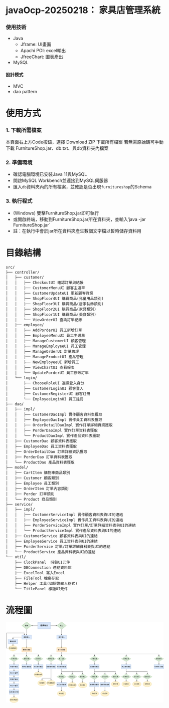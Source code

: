 # javaOcp-20250218： 家具店管理系統
### 使用技術
- Java
  - Jframe: UI畫面
  - Apachi POI: excel輸出
  - JfreeChart: 圖表產出
- MySQL
#### 設計模式
- MVC
- dao pattern
# 使用方式
### 1. 下載所需檔案
本頁面右上方Code按鈕，選擇 Download ZIP 下載所有檔案
若無需原始碼可手動下載 FurnitureShop.jar、db.txt、與db資料夾內檔案
### 2. 準備環境
- 確認電腦環境已安裝Java 11與MySQL
- 開啟MySQL Workbench並連接到MySQL伺服器
- 匯入`db`資料夾內的所有檔案，並確認是否出現`furnitureshop`的Schema
### 3. 執行程式
- (Windows) 雙擊FurnitureShop.jar即可執行
- 或開啟終端，移動到FurnitureShop.jar所在資料夾，並輸入‵java -jar FurnitureShop.jar`
- 註：在執行中會於jar所在資料夾產生數個文字檔以暫時儲存資料用
# 目錄結構
```
src/
├── controller/
│   ├── customer/
│   │   ├── CheckoutUI 確認訂單與結帳
│   │   ├── CustomerMenuUI 顧客主選單
│   │   ├── CustomerUpdateUI 更新顧客資訊
│   │   ├── ShopFloor4UI 購買商品(兒童用品類別)
│   │   ├── ShopFloor3UI 購買商品(居家裝飾類別)
│   │   ├── ShopFloor2UI 購買商品(家具類別)
│   │   ├── ShopFloor1UI 購買商品(美食類別)
│   │   └── ViewOrderUI 查詢訂單紀錄
│   ├── employee/
│   │   ├── AddPorderUI 員工新增訂單
│   │   ├── EmployeeMenuUI 員工主選單
│   │   ├── ManageCustomerUI 顧客管理
│   │   ├── ManageEmployeeUI 員工管理
│   │   ├── ManageOrderUI 訂單管理
│   │   ├── ManageProductUI 產品管理 
│   │   ├── NewEmployeeUI 新增員工
│   │   ├── ViewChartUI 查看報表
│   │   └── UpdatePorderUI 員工修改訂單
│   └── login/
│       ├── ChooseRoleUI 選擇登入身分
│       ├── CustomerLoginUI 顧客登入
│       ├── CustomerRegisterUI 顧客註冊
│       └── EmployeeLoginUI 員工註冊
├── dao/
│   ├── impl/
│   │   ├── CustomerDaoImpl 實作顧客資料表獲取
│   │   ├── EmployeeDaoImpl 實作員工資料表獲取
│   │   ├── OrderDetailDaoImpl 實作訂單詳細資訊獲取
│   │   ├── PorderDaoImpl 實作訂單資料表獲取
│   │   └── ProductDaoImpl 實作產品資料表獲取
│   ├── CustomerDao 顧客資料表獲取
│   ├── EmployeeDao 員工資料表獲取
│   ├── OrderDetailDao 訂單詳細資訊獲取
│   ├── PorderDao 訂單資料表獲取
│   └── ProductDao 產品資料表獲取
├── model/
│   ├── CartItem 購物車商品類別
│   ├── Customer 顧客類別
│   ├── Employee 員工類別
│   ├── OrderItem 訂單內容類別
│   ├── Porder 訂單類別
│   └── Product 商品類別
├── service/
│   ├── impl/
│   │   ├── CustomerServiceImpl 實作顧客資料表與UI的連結
│   │   ├── EmployeeServiceImpl 實作員工資料表與UI的連結
│   │   ├── PorderServiceImpl 實作訂單/訂單詳細資料表與UI的連結
│   │   └── ProductServiceImpl 實作產品資料表與UI的連結
│   ├── CustomerService 顧客資料表與UI的連結
│   ├── EmployeeService 員工資料表與UI的連結
│   ├── PorderService 訂單/訂單詳細資料表與UI的連結
│   └── ProductService 產品資料表與UI的連結
└── util/
    ├── ClockPanel  時鐘UI元件
    ├── DBConnection 連結資料庫
    ├── ExcelTool 寫入Excel
    ├── FileTool 檔案存取
    ├── Helper 工具(如驗證輸入格式)
    └── TitlePanel 標題UI元件
```
# 流程圖
![Flow Chart](image/FlowChart.png)
